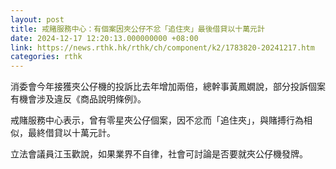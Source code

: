 ```yaml
---
layout: post
title: 戒賭服務中心：有個案因夾公仔不忿「追住夾」最後借貸以十萬元計
date: 2024-12-17 12:20:13.000000000 +08:00
link: https://news.rthk.hk/rthk/ch/component/k2/1783820-20241217.htm
categories: rthk
---
```


消委會今年接獲夾公仔機的投訴比去年增加兩倍，總幹事黃鳳嫺說，部分投訴個案有機會涉及違反《商品說明條例》。

戒賭服務中心表示，曾有零星夾公仔個案，因不忿而「追住夾」，與賭搏行為相似，最終借貸以十萬元計。

立法會議員江玉歡說，如果業界不自律，社會可討論是否要就夾公仔機發牌。
